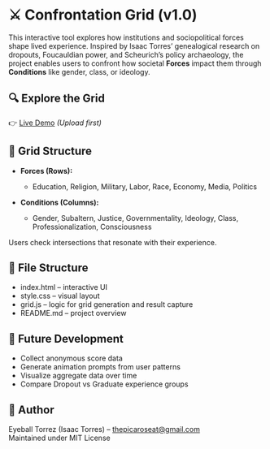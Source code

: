 # ⚔️ Confrontation Grid (v1.0)

This interactive tool explores how institutions and sociopolitical forces shape lived experience. Inspired by Isaac Torres’ genealogical research on dropouts, Foucauldian power, and Scheurich’s policy archaeology, the project enables users to confront how societal **Forces** impact them through **Conditions** like gender, class, or ideology.

## 🔍 Explore the Grid
👉 [Live Demo](https://LPKARO.github.io/grid-sociopolitical-regularities) *(Upload first)*

## 🧱 Grid Structure

- **Forces (Rows):**
  - Education, Religion, Military, Labor, Race, Economy, Media, Politics

- **Conditions (Columns):**
  - Gender, Subaltern, Justice, Governmentality, Ideology, Class, Professionalization, Consciousness

Users check intersections that resonate with their experience.

## 📁 File Structure

- index.html – interactive UI
- style.css – visual layout
- grid.js – logic for grid generation and result capture
- README.md – project overview

## 🌱 Future Development

- Collect anonymous score data
- Generate animation prompts from user patterns
- Visualize aggregate data over time
- Compare Dropout vs Graduate experience groups

## 🧠 Author
Eyeball Torrez (Isaac Torres) – thepicaroseat@gmail.com  
Maintained under MIT License
